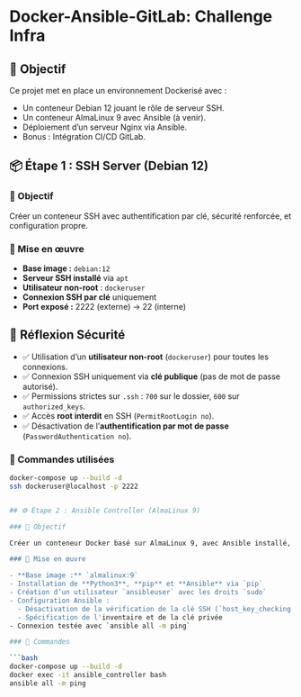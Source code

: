 # Docker-Ansible-GitLab: Challenge Infra

## 🔧 Objectif

Ce projet met en place un environnement Dockerisé avec :
- Un conteneur Debian 12 jouant le rôle de serveur SSH.
- Un conteneur AlmaLinux 9 avec Ansible (à venir).
- Déploiement d’un serveur Nginx via Ansible.
- Bonus : Intégration CI/CD GitLab.

## 📦 Étape 1 : SSH Server (Debian 12)

### 🔹 Objectif
Créer un conteneur SSH avec authentification par clé, sécurité renforcée, et configuration propre.

### 🔹 Mise en œuvre

- **Base image :** `debian:12`
- **Serveur SSH installé** via `apt`
- **Utilisateur non-root** : `dockeruser`
- **Connexion SSH par clé** uniquement
- **Port exposé :** 2222 (externe) → 22 (interne)

## 🔐 Réflexion Sécurité

- ✅ Utilisation d’un **utilisateur non-root** (`dockeruser`) pour toutes les connexions.
- ✅ Connexion SSH uniquement via **clé publique** (pas de mot de passe autorisé).
- ✅ Permissions strictes sur `.ssh` : `700` sur le dossier, `600` sur `authorized_keys`.
- ✅ Accès **root interdit** en SSH (`PermitRootLogin no`).
- ✅ Désactivation de l’**authentification par mot de passe** (`PasswordAuthentication no`).

### 🔹 Commandes utilisées
```bash
docker-compose up --build -d
ssh dockeruser@localhost -p 2222


## ⚙️ Étape 2 : Ansible Controller (AlmaLinux 9)

### 🔹 Objectif

Créer un conteneur Docker basé sur AlmaLinux 9, avec Ansible installé, capable de se connecter au serveur SSH et d'exécuter des commandes à distance.

### 🔹 Mise en œuvre

- **Base image :** `almalinux:9`
- Installation de **Python3**, **pip** et **Ansible** via `pip`
- Création d’un utilisateur `ansibleuser` avec les droits `sudo`
- Configuration Ansible : 
  - Désactivation de la vérification de la clé SSH (`host_key_checking = False`)
  - Spécification de l'inventaire et de la clé privée
- Connexion testée avec `ansible all -m ping`

### 🔹 Commandes

```bash
docker-compose up --build -d
docker exec -it ansible_controller bash
ansible all -m ping
